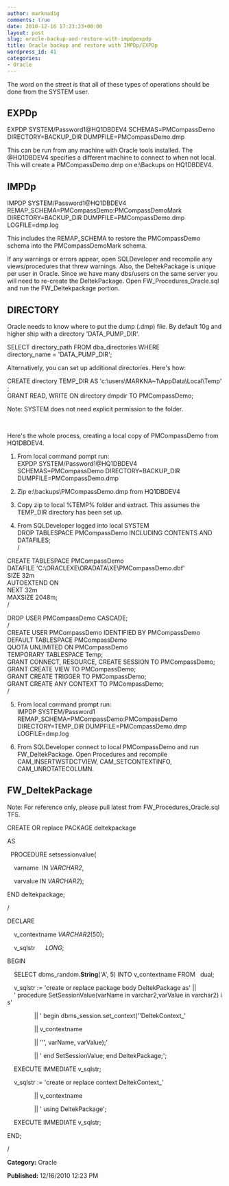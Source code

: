 ```yaml
---
author: marknadig
comments: true
date: 2010-12-16 17:23:23+00:00
layout: post
slug: oracle-backup-and-restore-with-impdpexpdp
title: Oracle backup and restore with IMPDp/EXPDp
wordpress_id: 41
categories:
- Oracle
---
```


The word on the street is that all of these types of operations should be done from the SYSTEM user. 


## EXPDp 


EXPDP SYSTEM/Password1@HQ1DBDEV4 SCHEMAS=PMCompassDemo DIRECTORY=BACKUP_DIR DUMPFILE=PMCompassDemo.dmp 


This can be run from any machine with Oracle tools installed. The @HQ1DBDEV4 specifies a different machine to connect to when not local. This will create a PMCompassDemo.dmp on e:\Backups on HQ1DBDEV4. 


## IMPDp 


IMPDP SYSTEM/Password1@HQ1DBDEV4 REMAP_SCHEMA=PMCompassDemo:PMCompassDemoMark DIRECTORY=BACKUP_DIR DUMPFILE=PMCompassDemo.dmp LOGFILE=dmp.log 


This includes the REMAP_SCHEMA to restore the PMCompassDemo schema into the PMCompassDemoMark schema. 


If any warnings or errors appear, open SQLDeveloper and recompile any views/procedures that threw warnings. Also, the DeltekPackage is unique per user in Oracle. Since we have many dbs/users on the same server you will need to re-create the DeltekPackage. Open FW_Procedures_Oracle.sql and run the FW_Deltekpackage portion. 


## DIRECTORY 


Oracle needs to know where to put the dump (.dmp) file. By default 10g and higher ship with a directory 'DATA_PUMP_DIR'. 


SELECT directory_path
			FROM
			dba_directories
			WHERE
			directory_name = 'DATA_PUMP_DIR'; 
	

Alternatively, you can set up additional directories. Here's how: 


CREATE directory TEMP_DIR AS 'c:\users\MARKNA~1\AppData\Local\Temp';   
GRANT READ, WRITE ON directory dmpdir TO PMCompassDemo;  
	

Note: SYSTEM does not need explicit permission to the folder. 


 
 

Here's the whole process, creating a local copy of PMCompassDemo from HQ1DBDEV4. 


  1. From local command pompt run:  
EXPDP SYSTEM/Password1@HQ1DBDEV4 SCHEMAS=PMCompassDemo DIRECTORY=BACKUP_DIR DUMPFILE=PMCompassDemo.dmp
		
  2. Zip e:\backups\PMCompassDemo.dmp from HQ1DBDEV4 

  3. Copy zip to local %TEMP% folder and extract. This assumes the TEMP_DIR directory has been set up. 

  4. From SQLDeveloper logged into local SYSTEM  
DROP TABLESPACE PMCompassDemo INCLUDING CONTENTS AND DATAFILES;  
/   
  
CREATE TABLESPACE PMCompassDemo  
DATAFILE 'C:\ORACLEXE\ORADATA\XE\PMCompassDemo.dbf'   
SIZE 32m   
AUTOEXTEND ON   
NEXT 32m   
MAXSIZE 2048m;  
/   
  
DROP USER PMCompassDemo CASCADE;  
/   
CREATE USER PMCompassDemo IDENTIFIED BY PMCompassDemo   
DEFAULT TABLESPACE PMCompassDemo  
QUOTA UNLIMITED ON PMCompassDemo  
TEMPORARY TABLESPACE Temp;  
GRANT CONNECT, RESOURCE, CREATE SESSION TO PMCompassDemo;  
GRANT CREATE VIEW TO PMCompassDemo;  
GRANT CREATE TRIGGER TO PMCompassDemo;  
GRANT CREATE ANY CONTEXT TO PMCompassDemo;  
/
		
  5. From local command prompt run:  
IMPDP SYSTEM/Password1 REMAP_SCHEMA=PMCompassDemo:PMCompassDemo DIRECTORY=TEMP_DIR DUMPFILE=PMCompassDemo.dmp LOGFILE=dmp.log
		
  6. From SQLDeveloper connect to local PMCompassDemo and run FW_DeltekPackage. Open Procedures and recompile CAM_INSERTWSTDCTVIEW, CAM_SETCONTEXTINFO, CAM_UNROTATECOLUMN. 


## FW_DeltekPackage 


Note: For reference only, please pull latest from FW_Procedures_Oracle.sql TFS. 


CREATE OR replace PACKAGE deltekpackage
			  
AS
			  
  PROCEDURE setsessionvalue(
			  
    varname  IN _VARCHAR2_,
			  
    varvalue IN _VARCHAR2_);
			  
END deltekpackage;
			  
  
/
			  
DECLARE
			  
    v_contextname _VARCHAR2_(50);
			  
    v_sqlstr      _LONG_;
			  
BEGIN
			  
    SELECT dbms_random.**String**('A', 5)
			INTO
			v_contextname
			FROM   dual;
			  
  
    v_sqlstr := 'create or replace package body DeltekPackage as' ||   
    ' procedure SetSessionValue(varName in varchar2,varValue in varchar2) is'
			  
                || ' begin dbms_session.set_context(''DeltekContext_'
			  
                || v_contextname
			  
                || ''', varName, varValue);'
			  
                || ' end SetSessionValue; end DeltekPackage;';
			  
  
    EXECUTE IMMEDIATE v_sqlstr;
			  
  
    v_sqlstr := 'create or replace context DeltekContext_'
			  
                || v_contextname
			  
                || ' using DeltekPackage';
			  
  
    EXECUTE IMMEDIATE v_sqlstr;
			  
END;
			  
/ 




**Category:** Oracle




**Published:** 12/16/2010 12:23 PM



